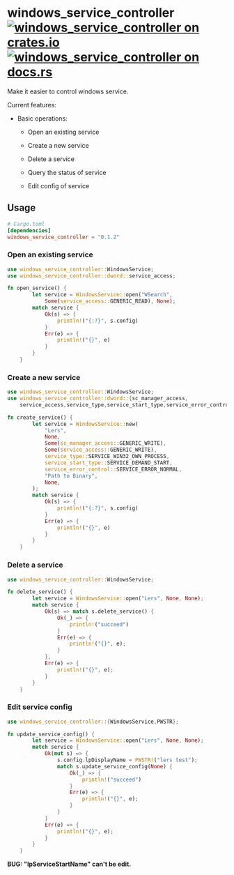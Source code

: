 windows_service_controller[![windows_service_controller on crates.io](https://img.shields.io/crates/v/windows_service_controller)](https://crates.io/crates/windows_service_controller)[![windows_service_controller on docs.rs](https://docs.rs/winreg/badge.svg)](https://docs.rs/windows_service_controller)
======

Make it easier to control windows service.

Current features:

* Basic operations:

  * Open an existing service

  * Create a new service

  * Delete a service

  * Query the status of service

  * Edit config of service

## Usage

```toml
# Cargo.toml
[dependencies]
windows_service_controller = "0.1.2"
```

### Open an existing service


```rust
use windows_service_controller::WindowsService;
use windows_service_controller::dword::service_access;

fn open_service() {
        let service = WindowsService::open("WSearch",
            Some(service_access::GENERIC_READ), None);
        match service {
            Ok(s) => {
                println!("{:?}", s.config)
            }
            Err(e) => {
                println!("{}", e)
            }
        }
    }
```

### Create a new service

```rust
use windows_service_controller::WindowsService;
use windows_service_controller::dword::{sc_manager_access,
    service_access,service_type,service_start_type,service_error_control};

fn create_service() {
        let service = WindowsService::new(
            "Lers",
            None,
            Some(sc_manager_access::GENERIC_WRITE),
            Some(service_access::GENERIC_WRITE),
            service_type::SERVICE_WIN32_OWN_PROCESS,
            service_start_type::SERVICE_DEMAND_START,
            service_error_control::SERVICE_ERROR_NORMAL,
            "Path to Binary",
            None,
        );
        match service {
            Ok(s) => {
                println!("{:?}", s.config)
            }
            Err(e) => {
                println!("{}", e)
            }
        }
    }
```

### Delete a service

```rust
use windows_service_controller::WindowsService;

fn delete_service() {
        let service = WindowsService::open("Lers", None, None);
        match service {
            Ok(s) => match s.delete_service() {
                Ok(_) => {
                    println!("succeed")
                }
                Err(e) => {
                    println!("{}", e);
                }
            },
            Err(e) => {
                println!("{}", e);
            }
        }
    }
```

### Edit service config

```rust
use windows_service_controller::{WindowsService,PWSTR};

fn update_service_config() {
        let service = WindowsService::open("Lers", None, None);
        match service {
            Ok(mut s) => {
                s.config.lpDisplayName = PWSTR!("lers test");
                match s.update_service_config(None) {
                    Ok(_) => {
                        println!("succeed")
                    }
                    Err(e) => {
                        println!("{}", e);
                    }
                }
            }
            Err(e) => {
                println!("{}", e);
            }
        }
    }
```

**BUG: "lpServiceStartName" can't be edit.**

​    

